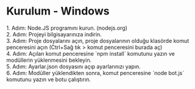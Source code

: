 <h1>Kurulum - Windows</h1> 
1. Adım: Node.JS programını kurun. (nodejs.org)<br>
2. Adım: Projeyi bilgisayarınıza indirin.<br>
3. Adım: Proje dosyalarını açın, proje dosyalarının olduğu klasörde komut penceresini açın (Ctrl+Sağ tık > komut penceresini burada aç)<br>
4. Adım: Açılan komut penceresine `npm install` komutunu yazın ve modüllerin yüklenmesini bekleyin.<br>
5. Adım: Ayarlar.json dosyasını açıp ayarlarınızı yapın.<br>
6. Adım: Modüller yüklendikten sonra, komut penceresine `node bot.js` komutunu yazın ve botu çalıştırın.<br>
